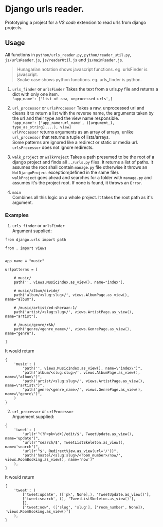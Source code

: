 # Django urls reader.

Prototyping a project for a _VS code_ extension to read urls from django projects.

## Usage
All functions in `python/urls_reader.py`, `python/reader_util.py`, `js/urlsReader.js`, `js/readerUtil.js` and `js/mainReader.js`.
> Hunagarian notation shows javascript functions. eg. urlsFinder is javascript.  
> Snake case shows python functions. eg. urls_finder is python.  
1. `urls_finder` or `urlsFinder`
Takes the text from a urls.py file and returns a dict with only one item.  
`'app_name': ['list of raw, unprocessed urls',]`

2. `url_processor` or `urlsProcessor`
Takes a raw, unprocessed url and cleans it to return a list with the reverse name, 
the arguments taken by the url and their type and the view name responsible.  
`'app_name': ['app_name:url_name', ([argument_1, type_as_string],...), view]`  
`urlProcessor` returns arguments as an array of arrays, unlike `url_processor` that 
returns a tuple of lists/arrays.  
Some patterns are ignored like a redirect or static or media url. `urlsProcessor` does not
ignore redirects.

3. `walk_project` or `walkProject`
Takes a path presumed to be the root of a django project and finds all `../urls.py` files. 
It returns a list of paths. It assumes the root shall contain `manage.py` file otherwise it throws 
an `NotDjangoProject` exception(defined in the same file).  
`walkProject` goes ahead and searches for a folder with `manage.py` and assumes it's the project root. If none is found,
it throws an `Error`.  

4. `main`  
Combines all this logic on a whole project. It takes the root path as it's argument.

### Examples
1. `urls_finder` or `urlsFinder`  
Argument supplied:
```text
from django.urls import path

from . import views


app_name = "music"

urlpatterns = [

    # music/
    path('', views.MusicIndex.as_view(), name="index"),

    # music/album/divide/
    path('album/<slug:slug>/', views.AlbumPage.as_view(), name="album"),

    # /music/artist/ed-sheraan-1/
    path('artist/<slug:slug>/', views.ArtistPage.as_view(), name="artist"),

    # /music/genre/r&b/
    path('genre/<genre_name>/', views.GenrePage.as_view(), name="genre"),

]
``` 

It would return

```text
{
    'music': (
        "path('', views.MusicIndex.as_view(), name=\"index\")",
        "path('album/<slug:slug>/', views.AlbumPage.as_view(), name=\"album\")",
        "path('artist/<slug:slug>/', views.ArtistPage.as_view(), name=\"artist\")",
        "path('genre/<genre_name>/', views.GenrePage.as_view(), name=\"genre\")",
    )
}
```

2. `url_processor` or `urlProcessor`  
Arguement supplied: 
```text
{
    'tweet': (
        "url(r'^(?P<pk>\d+)/edit/$', TweetUpdate.as_view(), name='update')",
        "url(r'^search/$', TweetListSkeleton.as_view(), name='search')",
        "url(r'^$', RedirectView.as_view(url='/'))",
        "path('hostel/<slug:slug>/<room_number>/now/', views.RoomBooking.as_view(), name='now')"
    ),
}
```

It would return
```text
{
    'tweet': (
        ['tweet:update', (['pk', None],), 'TweetUpdate.as_view()'],
        ['tweet:search', (), 'TweetListSkeleton.as_view()'],
        [],
        ['tweet:now', (['slug', 'slug'], ['room_number', None]), 'views.RoomBooking.as_view()']
    ),
}
```